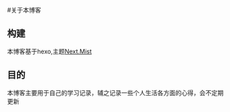 #关于本博客
## 构建
本博客基于hexo,主题[Next.Mist](https://github.com/iissnan/hexo-theme-next)
## 目的
本博客主要用于自己的学习记录，辅之记录一些个人生活各方面的心得，会不定期更新
